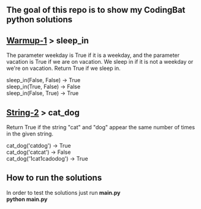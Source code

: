 ## The goal of this repo is to show my CodingBat python solutions

## [Warmup-1](http://codingbat.com/prob/p173401) > sleep_in

The parameter weekday is True if it is a weekday, and the parameter vacation is True if we are on vacation. We sleep in if it is not a weekday or we're on vacation. Return True if we sleep in.

  
sleep_in(False, False) → True  
sleep_in(True, False) → False  
sleep_in(False, True) → True

## [String-2](http://codingbat.com/prob/p164876) > cat_dog


Return True if the string "cat" and "dog" appear the same number of times in the given string.

  
cat_dog('catdog') → True  
cat_dog('catcat') → False  
cat_dog('1cat1cadodog') → True

## How to run the solutions

In order to test the solutions just run **main.py**  
**python main.py**
